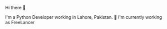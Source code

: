 Hi there 👋

I'm a Python Developer working in Lahore, Pakistan.
🏢 I'm currently working as FreeLancer
